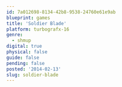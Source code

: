 ```yaml
---
id: 7a012698-8134-42b8-9538-24760e61e9ab
blueprint: games
title: 'Soldier Blade'
platform: turbografx-16
genre:
  - shmup
digital: true
physical: false
guide: false
pending: false
posted: '2014-02-13'
slug: soldier-blade
---
```

